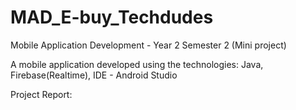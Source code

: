 # MAD_E-buy_Techdudes
Mobile Application Development - Year 2 Semester 2 (Mini project)

A mobile application developed using the technologies: Java, Firebase(Realtime), IDE - Android Studio


Project Report: 
